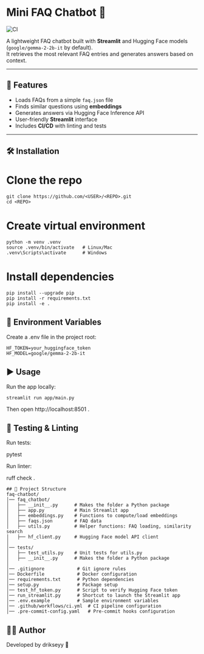 # Mini FAQ Chatbot 🤖

![CI](https://github.com/<USER>/<REPO>/actions/workflows/ci.yml/badge.svg)

A lightweight FAQ chatbot built with **Streamlit** and Hugging Face models (`google/gemma-2-2b-it` by default).  
It retrieves the most relevant FAQ entries and generates answers based on context.

---

## 🚀 Features
- Loads FAQs from a simple `faq.json` file  
- Finds similar questions using **embeddings**  
- Generates answers via Hugging Face Inference API  
- User-friendly **Streamlit** interface  
- Includes **CI/CD** with linting and tests  

---

## 🛠️ Installation

# Clone the repo
```
git clone https://github.com/<USER>/<REPO>.git
cd <REPO>
```

# Create virtual environment
```
python -m venv .venv
source .venv/bin/activate   # Linux/Mac
.venv\Scripts\activate      # Windows
```

# Install dependencies
```
pip install --upgrade pip
pip install -r requirements.txt
pip install -e .
```

## 🔑 Environment Variables

Create a .env file in the project root:
```
HF_TOKEN=your_huggingface_token
HF_MODEL=google/gemma-2-2b-it
```

## ▶️ Usage

Run the app locally:
```
streamlit run app/main.py
```

Then open http://localhost:8501
.

## 🧪 Testing & Linting

Run tests:

pytest


Run linter:

ruff check .

```
## 📂 Project Structure
faq-chatbot/
│── faq_chatbot/
│   ├── __init__.py      # Makes the folder a Python package
│   ├── app.py           # Main Streamlit app
│   ├── embeddings.py    # Functions to compute/load embeddings
│   ├── faqs.json        # FAQ data
│   ├── utils.py         # Helper functions: FAQ loading, similarity search
│   ├── hf_client.py     # Hugging Face model API client
│
│── tests/
│   ├── test_utils.py    # Unit tests for utils.py
│   ├── __init__.py      # Makes the folder a Python package
│
│── .gitignore            # Git ignore rules
│── Dockerfile            # Docker configuration
│── requirements.txt      # Python dependencies
│── setup.py              # Package setup
│── test_hf_token.py      # Script to verify Hugging Face token
│── run_streamlit.py      # Shortcut to launch the Streamlit app
│── .env.example          # Sample environment variables
│── .github/workflows/ci.yml  # CI pipeline configuration
│── .pre-commit-config.yaml   # Pre-commit hooks configuration
```

## 👨‍💻 Author

Developed by drikseyy 🚀
